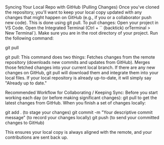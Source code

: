 Syncing Your Local Repo with GitHub (Pulling Changes)
Once you've cloned the repository, you'll want to keep your local copy updated with any changes that might happen on GitHub (e.g., if you or a collaborator push new code). This is done using git pull.
To pull changes:
Open your project in VS Code.
Open the Integrated Terminal (Ctrl + `` (backtick) orTerminal > New Terminal`).
Make sure you are in the root directory of your project.
Run the following command:

git pull

git pull: This command does two things:
Fetches changes from the remote repository (downloads new commits and updates from GitHub).
Merges those fetched changes into your current local branch.
If there are any new changes on GitHub, git pull will download them and integrate them into your local files. If your local repository is already up-to-date, it will simply say "Already up to date."

Recommended Workflow for Collaborating / Keeping Sync:
Before you start working each day (or before making significant changes): git pull to get the latest changes from GitHub.
When you finish a set of changes locally:

git add . (to stage your changes)
git commit -m "Your descriptive commit message" (to record your changes locally)
git push (to send your committed changes to GitHub)

This ensures your local copy is always aligned with the remote, and your contributions are sent back up.
